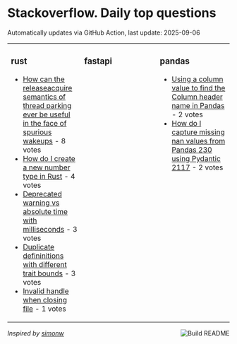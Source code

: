 # Stackoverflow. Daily top questions 

Automatically updates via GitHub Action, last update: <!-- date starts -->2025-09-06<!-- date ends -->


<table><tr><td valign="top" width="33%">

### rust
<!-- rust starts -->
* [How can the releaseacquire semantics of thread parking ever be useful in the face of spurious wakeups](https://stackoverflow.com/questions/79756667/how-can-the-release-acquire-semantics-of-thread-parking-ever-be-useful-in-the-fa) - 8 votes
* [How do I create a new number type in Rust](https://stackoverflow.com/questions/79756404/how-do-i-create-a-new-number-type-in-rust) - 4 votes
* [Deprecated warning vs absolute time with milliseconds](https://stackoverflow.com/questions/79757161/deprecated-warning-vs-absolute-time-with-milliseconds) - 3 votes
* [Duplicate defininitions with different trait bounds](https://stackoverflow.com/questions/79757229/duplicate-defininitions-with-different-trait-bounds) - 3 votes
* [Invalid handle when closing file](https://stackoverflow.com/questions/79756459/invalid-handle-when-closing-file) - 1 votes
<!-- rust ends -->
</td><td valign="top" width="34%">


### fastapi
<!-- fastapi starts -->

<!-- fastapi ends -->
</td><td valign="top" width="34%">


### pandas
<!-- pandas starts -->
* [Using a column value to find the Column header name in Pandas](https://stackoverflow.com/questions/79756625/using-a-column-value-to-find-the-column-header-name-in-pandas) - 2 votes
* [How do I capture missing nan values from Pandas 230 using Pydantic 2117](https://stackoverflow.com/questions/79756594/how-do-i-capture-missing-nan-values-from-pandas-2-3-0-using-pydantic-2-11-7) - 2 votes
<!-- pandas ends -->
</td></tr></table>

<a href="https://github.com/hp0404/hp0404/actions"><img src="https://github.com/hp0404/hp0404/workflows/Build%20README/badge.svg" align="right" alt="Build README"></a> <p>*Inspired by  [simonw](https://github.com/simonw/simonw)*</p>
